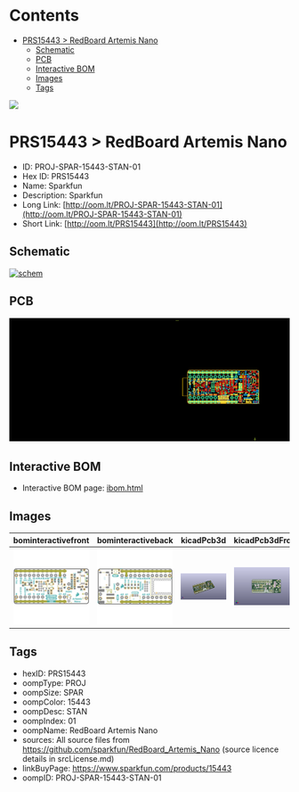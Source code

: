 



Contents
========

* [PRS15443 > RedBoard Artemis Nano](#prs15443--redboard-artemis-nano)
	* [Schematic](#schematic)
	* [PCB](#pcb)
	* [Interactive BOM](#interactive-bom)
	* [Images](#images)
	* [Tags](#tags)
  
![][im]
# PRS15443 > RedBoard Artemis Nano

- ID: PROJ-SPAR-15443-STAN-01
- Hex ID: PRS15443
- Name: Sparkfun
- Description: Sparkfun
- Long Link: [http://oom.lt/PROJ-SPAR-15443-STAN-01](http://oom.lt/PROJ-SPAR-15443-STAN-01)
- Short Link: [http://oom.lt/PRS15443](http://oom.lt/PRS15443)

## Schematic
  
[![schem](eagleSchemImage.png)](eagleSchemImage.png)
## PCB
  
[![pcb](eagleImage.png)](eagleImage.png)
## Interactive BOM

- Interactive BOM page: [ibom.html](https://htmlpreview.github.io/?https://github.com/oomlout/oomlout_OOMP_projects/blob/main/PROJ-SPAR-15443-STAN-01/kicad/bom/ibom.html)

## Images
  
  

|bominteractivefront|bominteractiveback|kicadPcb3d|kicadPcb3dFront|kicadPcb3dBack|eagleImage|eagleSchemImage|pcbdraw|pcbdrawback|
| :---: | :---: | :---: | :---: | :---: | :---: | :---: | :---: | :---: |
|[![bominteractivefront](bomFront_140.png)](bomFront.png)|[![bominteractiveback](bomBack_140.png)](bomBack.png)|[![kicadPcb3d](kicadPcb3d_140.png)](kicadPcb3d.png)|[![kicadPcb3dFront](kicadPcb3dFront_140.png)](kicadPcb3dFront.png)|[![kicadPcb3dBack](kicadPcb3dBack_140.png)](kicadPcb3dBack.png)|[![eagleImage](eagleImage_140.png)](eagleImage.png)|[![eagleSchemImage](eagleSchemImage_140.png)](eagleSchemImage.png)|[![pcbdraw](pcbdraw_140.png)](pcbdraw.png)|[![pcbdrawback](pcbdrawBack_140.png)](pcbdrawBack.png)|

## Tags

- hexID: PRS15443
- oompType: PROJ
- oompSize: SPAR
- oompColor: 15443
- oompDesc: STAN
- oompIndex: 01
- oompName: RedBoard Artemis Nano
- sources: All source files from https://github.com/sparkfun/RedBoard_Artemis_Nano (source licence details in srcLicense.md)
- linkBuyPage: https://www.sparkfun.com/products/15443
- oompID: PROJ-SPAR-15443-STAN-01



[im]: kicadPcb3d_450.png
